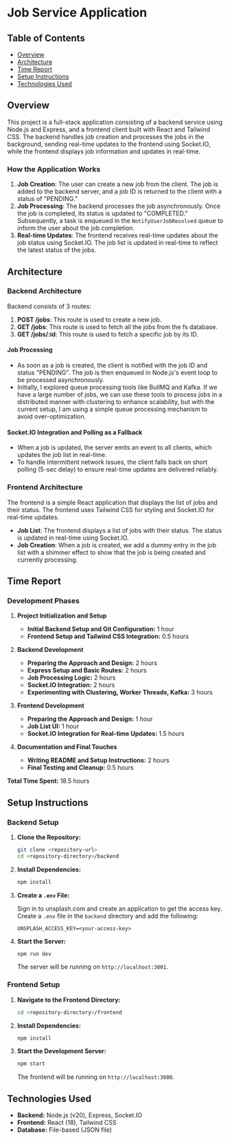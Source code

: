 # Job Service Application

## Table of Contents

- [Overview](#overview)
- [Architecture](#architecture)
- [Time Report](#time-report)
- [Setup Instructions](#setup-instructions)
- [Technologies Used](#technologies-used)

## Overview

This project is a full-stack application consisting of a backend service using Node.js and Express, and a frontend client built with React and Tailwind CSS. The backend handles job creation and processes the jobs in the background, sending real-time updates to the frontend using Socket.IO, while the frontend displays job information and updates in real-time.

### How the Application Works

1. **Job Creation**: The user can create a new job from the client. The job is added to the backend server, and a job ID is returned to the client with a status of "PENDING."
2. **Job Processing**: The backend processes the job asynchronously. Once the job is completed, its status is updated to "COMPLETED." Subsequently, a task is enqueued in the `NotifyUserJobResolved` queue to inform the user about the job completion.
3. **Real-time Updates**: The frontend receives real-time updates about the job status using Socket.IO. The job list is updated in real-time to reflect the latest status of the jobs.

## Architecture

### Backend Architecture
Backend consists of 3 routes:
1. **POST /jobs**: This route is used to create a new job.
2. **GET /jobs**: This route is used to fetch all the jobs from the fs database.
3. **GET /jobs/:id**: This route is used to fetch a specific job by its ID.

#### Job Processing
- As soon as a job is created, the client is notified with the job ID and status "PENDING". The job is then enqueued in Node.js's event loop to be processed asynchronously.
- Initially, I explored queue processing tools like BullMQ and Kafka. If we have a large number of jobs, we can use these tools to process jobs in a distributed manner with clustering to enhance scalability, but with the current setup, I am using a simple queue processing mechanism to avoid over-optimization.

#### Socket.IO Integration and Polling as a Fallback
- When a job is updated, the server emits an event to all clients, which updates the job list in real-time.
- To handle intermittent network issues, the client falls back on short polling (5-sec delay) to ensure real-time updates are delivered reliably.


### Frontend Architecture
The frontend is a simple React application that displays the list of jobs and their status. The frontend uses Tailwind CSS for styling and Socket.IO for real-time updates.

- **Job List**: The frontend displays a list of jobs with their status. The status is updated in real-time using Socket.IO.
- **Job Creation**: When a job is created, we add a dummy entry in the job list with a shimmer effect to show that the job is being created and currently processing.

## Time Report

### Development Phases

1. **Project Initialization and Setup**
   - **Initial Backend Setup and Git Configuration:** 1 hour
   - **Frontend Setup and Tailwind CSS Integration:** 0.5 hours

2. **Backend Development**
   - **Preparing the Approach and Design:** 2 hours
   - **Express Setup and Basic Routes:** 2 hours
   - **Job Processing Logic:** 2 hours 
   - **Socket.IO Integration:** 2 hours
   - **Experimenting with Clustering, Worker Threads, Kafka:** 3 hours

3. **Frontend Development**
   - **Preparing the Approach and Design:** 1 hour
   - **Job List UI:** 1 hour
   - **Socket.IO Integration for Real-time Updates:** 1.5 hours

4. **Documentation and Final Touches**
   - **Writing README and Setup Instructions:** 2 hours
   - **Final Testing and Cleanup:** 0.5 hours

**Total Time Spent:** 18.5 hours

## Setup Instructions

### Backend Setup

1. **Clone the Repository:**

   ```bash
   git clone <repository-url>
   cd <repository-directory>/backend
   ```

2. **Install Dependencies:**

   ```bash
   npm install
   ```

3. **Create a `.env` File:**

   Sign in to unsplash.com and create an application to get the access key. Create a `.env` file in the `backend` directory and add the following:

   ```env
   UNSPLASH_ACCESS_KEY=<your-access-key>
   ```

4. **Start the Server:**

   ```bash
   npm run dev
   ```

   The server will be running on `http://localhost:3001`.

### Frontend Setup

1. **Navigate to the Frontend Directory:**

   ```bash
   cd <repository-directory>/frontend
   ```

2. **Install Dependencies:**

   ```bash
   npm install
   ```

3. **Start the Development Server:**

   ```bash
   npm start
   ```

   The frontend will be running on `http://localhost:3000`.

## Technologies Used

- **Backend:** Node.js (v20), Express, Socket.IO
- **Frontend:** React (18), Tailwind CSS
- **Database:** File-based (JSON file)